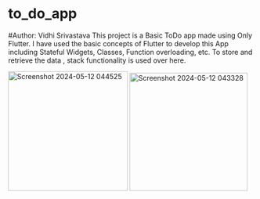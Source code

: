 # to_do_app
#Author: Vidhi Srivastava
This project is a Basic ToDo app made using Only Flutter.
I have used the basic concepts of Flutter to develop this App including Stateful Widgets, Classes, Function overloading, etc.
To store and retrieve the data , stack functionality is used over here.


<img width="244" alt="Screenshot 2024-05-12 044525" src="https://github.com/VD15S/ToDoApp/assets/168591547/2d48036c-d8f6-44a9-a427-88264f864b89">                           
                                        <img width="241" alt="Screenshot 2024-05-12 043328" src="https://github.com/VD15S/ToDoApp/assets/168591547/e3d0b48c-cdf1-4460-b6e3-939981907ab1">


